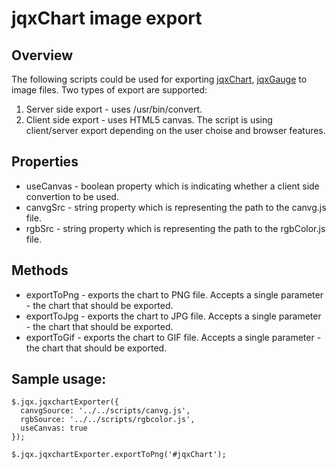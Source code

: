 jqxChart image export
=====================

Overview
---------------------
The following scripts could be used for exporting [jqxChart](http://jqwidgets.com/ "jqWidgets"), [jqxGauge](http://jqwidgets.com/ "jqWidgets") to image files.
Two types of export are supported:
  1.  Server side export - uses /usr/bin/convert.
  2.  Client side export - uses HTML5 canvas.
The script is using client/server export depending on the user choise and browser features.

Properties
---------------------
*  useCanvas - boolean property which is indicating whether a client side convertion to be used.
*  canvgSrc  - string property which is representing the path to the canvg.js file.
*  rgbSrc    - string property which is representing the path to the rgbColor.js file.

Methods
---------------------
*  exportToPng - exports the chart to PNG file. Accepts a single parameter - the chart that should be exported.
*  exportToJpg - exports the chart to JPG file. Accepts a single parameter - the chart that should be exported.
*  exportToGif - exports the chart to GIF file. Accepts a single parameter - the chart that should be exported.

Sample usage:
---------------------

```
$.jqx.jqxchartExporter({
  canvgSource: '../../scripts/canvg.js',
  rgbSource: '../../scripts/rgbcolor.js',
  useCanvas: true
});

$.jqx.jqxchartExporter.exportToPng('#jqxChart');
```
